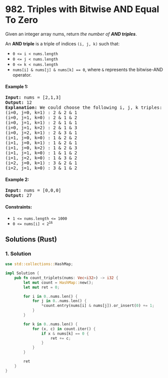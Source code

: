 # 982. Triples with Bitwise AND Equal To Zero
Given an integer array nums, return *the number of **AND triples***.

An **AND triple** is a triple of indices `(i, j, k)` such that:

* `0 <= i < nums.length`
* `0 <= j < nums.length`
* `0 <= k < nums.length`
* `nums[i] & nums[j] & nums[k] == 0`, where `&` represents the bitwise-AND operator.

#### Example 1:
<pre>
<strong>Input:</strong> nums = [2,1,3]
<strong>Output:</strong> 12
<strong>Explanation:</strong> We could choose the following i, j, k triples:
(i=0, j=0, k=1) : 2 & 2 & 1
(i=0, j=1, k=0) : 2 & 1 & 2
(i=0, j=1, k=1) : 2 & 1 & 1
(i=0, j=1, k=2) : 2 & 1 & 3
(i=0, j=2, k=1) : 2 & 3 & 1
(i=1, j=0, k=0) : 1 & 2 & 2
(i=1, j=0, k=1) : 1 & 2 & 1
(i=1, j=0, k=2) : 1 & 2 & 3
(i=1, j=1, k=0) : 1 & 1 & 2
(i=1, j=2, k=0) : 1 & 3 & 2
(i=2, j=0, k=1) : 3 & 2 & 1
(i=2, j=1, k=0) : 3 & 1 & 2
</pre>

#### Example 2:
<pre>
<strong>Input:</strong> nums = [0,0,0]
<strong>Output:</strong> 27
</pre>

#### Constraints:
* `1 <= nums.length <= 1000`
* <code>0 <= nums[i] < 2<sup>16</sup></code>

## Solutions (Rust)

### 1. Solution
```Rust
use std::collections::HashMap;

impl Solution {
    pub fn count_triplets(nums: Vec<i32>) -> i32 {
        let mut count = HashMap::new();
        let mut ret = 0;

        for i in 0..nums.len() {
            for j in 0..nums.len() {
                *count.entry(nums[i] & nums[j]).or_insert(0) += 1;
            }
        }

        for k in 0..nums.len() {
            for (x, c) in count.iter() {
                if x & nums[k] == 0 {
                    ret += c;
                }
            }
        }

        ret
    }
}
```
